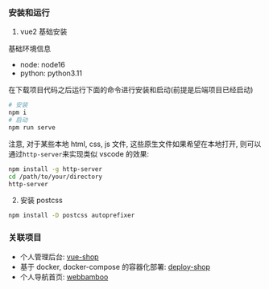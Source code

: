 ### 安装和运行

1. vue2 基础安装

基础环境信息

- node: node16
- python: python3.11

在下载项目代码之后运行下面的命令进行安装和启动(前提是后端项目已经启动)

```sh
# 安装
npm i
# 启动
npm run serve
```

注意, 对于某些本地 html, css, js 文件, 这些原生文件如果希望在本地打开, 则可以通过`http-server`来实现类似 vscode 的效果:

```sh
npm install -g http-server
cd /path/to/your/directory
http-server
```

2. 安装 postcss

```sh
npm install -D postcss autoprefixer
```

### 关联项目

- 个人管理后台: [vue-shop](https://github.com/unlessbamboo/vue-shop)
- 基于 docker, docker-compose 的容器化部署: [deploy-shop](https://github.com/unlessbamboo/deploy-shop)
- 个人导航首页: [webbamboo](https://github.com/unlessbamboo/webbamboo)
